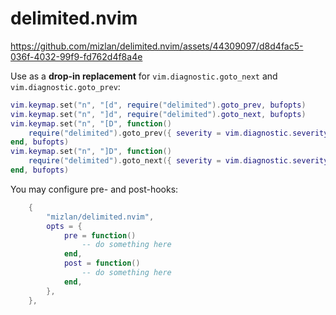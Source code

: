 # delimited.nvim

https://github.com/mizlan/delimited.nvim/assets/44309097/d8d4fac5-036f-4032-99f9-fd762d4f8a4e

Use as a **drop-in replacement** for `vim.diagnostic.goto_next` and
`vim.diagnostic.goto_prev`:

```lua
vim.keymap.set("n", "[d", require("delimited").goto_prev, bufopts)
vim.keymap.set("n", "]d", require("delimited").goto_next, bufopts)
vim.keymap.set("n", "[D", function()
    require("delimited").goto_prev({ severity = vim.diagnostic.severity.ERROR })
end, bufopts)
vim.keymap.set("n", "]D", function()
    require("delimited").goto_next({ severity = vim.diagnostic.severity.ERROR })
end, bufopts)
```

You may configure pre- and post-hooks:

```lua
    {
        "mizlan/delimited.nvim",
        opts = {
            pre = function()
                -- do something here
            end,
            post = function()
                -- do something here
            end,
        },
    },
```
